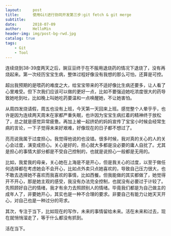 ```yaml
---
layout:     post
title:      使用Git进行协同开发第三步:git fetch & git merge
subtitle:   
date:       2018-07-09
author:     HelloMin
header-img: img/post-bg-rwd.jpg
catalog: true
tags:
    - Git
    - Tool
---
```

连续烧到38-39度两天之后，豌豆豆终于在不服用退烧药的情况下退烧了，没有再烧起来。第一次经历宝宝生病，整体过程好像没有我想的那么可怕，还算是可控。

超出我预期的是喂药的难度之大，给宝宝带来的不适好像比生病还要多，让人看了心里难受。但下次我们应该可以做的更好一点，比如不要强迫她吃浓度很大的药导致她呛到吐，比如晚上叫她吃药要温和一点唤醒她，不让她害怕。

从周四发烧请假，周五也没有上班，今天第一天回来上班。感觉整个人晕乎乎，也许是因为连续两天周末在家都严重失眠，也许因为宝宝生病扛着的精神终于放松了，总之就是感觉异常疲惫。再加上被一起挤奶的妈妈宣传了宝宝小时候会经常生病的言论，一下子觉得未来好艰难，好像现在的日子都不想过了。

亮亮说我属于过度担心。我觉得他说的也没错。很多时候，我对真的关心的人的关心会过度，演变成担心。关心是好的，担心就大多都是没必要的庸人自扰了。尤其是担心的事情大部分都是不受自己控制的，也就是说担心一般都是无用的。

比如，我爱我的母亲，关心她在上海是不是开心，但是我关心的过度，以至于做任何选择都在考虑她会不会开心，比如点外卖只点她喜欢的，导致自己压力很大，也不敢去选择她不喜欢而我喜欢的事情，比如西餐。但我能做的其实都做了，她觉得开不开心，那是她主观的感受，我没有办法完全控制，也就没有必要过于计较了。先照顾好自己的情绪，我才有余力去照顾别人的情绪。毕竟我们都是为自己做主的成年人了，非要她开心，其实也是一种不合理的要求。非要自己有能力让她天天开心，对自己也是一种过分的苛求。

其次，专注于当下，比如现在的写作，未来的事情留给未来。活在未来和过去，现在就悄悄溜走了，等于什么都没有抓到。

活在当下。